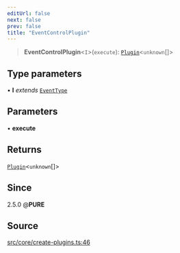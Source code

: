 ```yaml
---
editUrl: false
next: false
prev: false
title: "EventControlPlugin"
---
```


> **EventControlPlugin**\<`I`\>(`execute`): [`Plugin`](/v3/api/interfaces/plugin/)\<`unknown`[]\>

## Type parameters

• **I** *extends* [`EventType`](/v3/api/enumerations/eventtype/)

## Parameters

• **execute**

## Returns

[`Plugin`](/v3/api/interfaces/plugin/)\<`unknown`[]\>

## Since

2.5.0
@__PURE__

## Source

[src/core/create-plugins.ts:46](https://github.com/sern-handler/handler/blob/91b3768e376cfe22ec37d8ab44f4e4a4dfe8a1e8/src/core/create-plugins.ts#L46)
